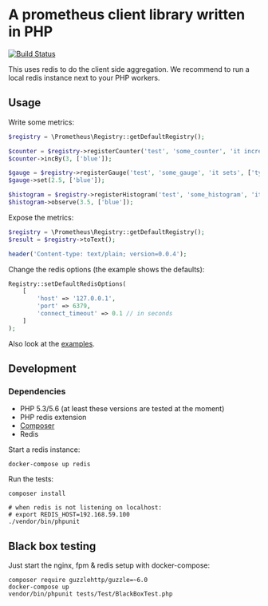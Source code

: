 # A prometheus client library written in PHP

[![Build Status](https://travis-ci.org/Jimdo/prometheus_client_php.svg?branch=master)](https://travis-ci.org/Jimdo/prometheus_client_php)

This uses redis to do the client side aggregation.
We recommend to run a local redis instance next to your PHP workers.

## Usage

Write some metrics:
```php
$registry = \Prometheus\Registry::getDefaultRegistry();

$counter = $registry->registerCounter('test', 'some_counter', 'it increases', ['type']);
$counter->incBy(3, ['blue']);

$gauge = $registry->registerGauge('test', 'some_gauge', 'it sets', ['type']);
$gauge->set(2.5, ['blue']);

$histogram = $registry->registerHistogram('test', 'some_histogram', 'it observes', ['type'], [0.1, 1, 2, 3.5, 4, 5, 6, 7, 8, 9]);
$histogram->observe(3.5, ['blue']);
```

Expose the metrics:
```php
$registry = \Prometheus\Registry::getDefaultRegistry();
$result = $registry->toText();

header('Content-type: text/plain; version=0.0.4');
```

Change the redis options (the example shows the defaults):
```php
Registry::setDefaultRedisOptions(
    [
        'host' => '127.0.0.1',
        'port' => 6379,
        'connect_timeout' => 0.1 // in seconds
    ]
);
```

Also look at the [examples](examples).

## Development

### Dependencies

* PHP 5.3/5.6 (at least these versions are tested at the moment)
* PHP redis extension
* [Composer](https://getcomposer.org/doc/00-intro.md#installation-linux-unix-osx)
* Redis

Start a redis instance:
```
docker-compose up redis
```

Run the tests:
```
composer install

# when redis is not listening on localhost:
# export REDIS_HOST=192.168.59.100
./vendor/bin/phpunit
```

## Black box testing

Just start the nginx, fpm & redis setup with docker-compose:
```
composer require guzzlehttp/guzzle=~6.0
docker-compose up
vendor/bin/phpunit tests/Test/BlackBoxTest.php
```
